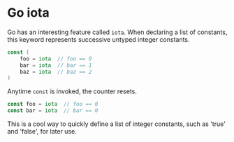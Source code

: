 # Go iota

Go has an interesting feature called `iota`. When declaring a list of constants, this keyword represents successive untyped integer constants.

```go
const (
	foo = iota  // foo == 0
	bar = iota  // bar == 1
	baz = iota  // baz == 2
)
```

Anytime `const` is invoked, the counter resets.

```go
const foo = iota  // foo == 0
const bar = iota  // bar == 0
```

This is a cool way to quickly define a list of integer constants, such as 'true' and 'false', for later use.
